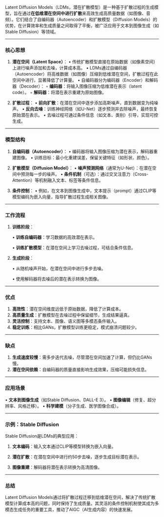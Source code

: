 Latent Diffusion Models（LDMs，潜在扩散模型）是一种基于扩散过程的生成模型，旨在通过**在低维潜在空间中进行扩散**来高效生成高质量数据（如图像、音频）。它们结合了自编码器（Autoencoder）和扩散模型（Diffusion Models）的优势，在计算效率和生成质量之间取得了平衡，被广泛应用于文本到图像生成（如Stable Diffusion）等领域。

---

### **核心思想**
1. **潜在空间（Latent Space）**：
   • 传统扩散模型直接在原始数据（如像素空间）上进行噪声添加和去噪，计算成本高。
   • LDMs通过自编码器（Autoencoder）将高维数据（如图像）压缩到低维潜在空间，扩散过程在此空间中进行，显著降低了计算量。
   • 自编码器分为编码器（Encoder）和解码器（Decoder）：
     ◦ **编码器**：将输入图像压缩为低维潜在表示（latent code）。
     ◦ **解码器**：将潜在表示重建为原始图像。

2. **扩散过程**：
   • **前向扩散**：在潜在空间中逐步添加高斯噪声，直到数据变为纯噪声。
   • **反向去噪**：训练神经网络（如U-Net）逐步预测并去除噪声，最终恢复原始潜在表示。
   • 去噪过程可通过条件信息（如文本、类别）引导，实现可控生成。

---

### **模型结构**
1. **自编码器（Autoencoder）**：
   • 编码器将输入图像压缩为潜在表示，解码器重建图像。
   • 训练目标：最小化重建误差，保留关键特征（如形状、颜色）。

2. **扩散模型（Diffusion Model）**：
   • **噪声预测网络**（通常为U-Net）：在潜在空间中预测每一步的噪声。
   • **条件机制**（可选）：通过交叉注意力（Cross-Attention）等机制融入文本、标签等条件信息。

3. **条件控制**：
   • 例如，在文本到图像生成中，文本提示（prompt）通过CLIP等模型编码为嵌入向量，指导扩散过程生成相关图像。

---

### **工作流程**
1. **训练阶段**：
   
   • **训练自编码器**：学习数据的高效潜在表示。
   
   • **训练扩散模型**：在潜在空间上学习去噪过程，可结合条件信息。

2. **生成阶段**：
   
   • 从随机噪声开始，在潜在空间中进行多步去噪。
      
   • 使用解码器将去噪后的潜在表示转换为图像。

---

### **优点**
1. **高效性**：潜在空间维度远低于原始数据，降低了计算成本。
2. **高质量生成**：扩散模型在去噪过程中保留细节，生成结果逼真。
3. **灵活控制**：支持文本、图像、语义图等多模态条件输入。
4. **稳定训练**：相比GANs，扩散模型训练更稳定，模式崩溃问题较少。

---

### **缺点**
1. **生成速度较慢**：需多步迭代去噪，尽管潜在空间加速了计算，但仍比GANs慢。
2. **潜在空间依赖**：自编码器的质量直接影响生成效果，压缩可能损失信息。

---

### **应用场景**
• **文本到图像生成**（如Stable Diffusion、DALL-E 3）。
• **图像编辑**（修复、超分辨率、风格迁移）。
• **科学建模**（分子生成、医学图像合成）。

---

### **示例：Stable Diffusion**
Stable Diffusion是LDMs的典型应用：

1. **文本编码**：输入文本通过CLIP等模型转换为嵌入向量。

2.  **潜在扩散**：在潜在空间中进行约50步去噪，逐步生成目标潜在表示。

3.   **图像重建**：解码器将潜在表示转换为高清图像。

---

### **总结**
Latent Diffusion Models通过将扩散过程迁移到低维潜在空间，解决了传统扩散模型计算成本高的问题，同时保持了生成质量。其灵活的条件控制机制使其成为多模态生成任务的重要工具，推动了AIGC（AI生成内容）的快速发展。
